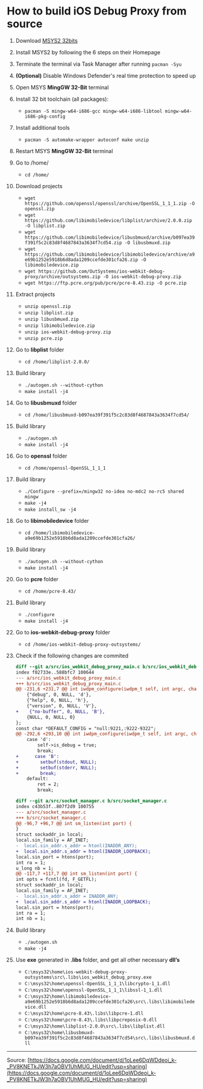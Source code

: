 # How to build iOS Debug Proxy from source

1. Download [MSYS2 32bits](http://www.msys2.org/)

2. Install MSYS2 by following the 6 steps on their Homepage

3. Terminate the terminal via Task Manager after running `pacman -Syu`

4. **(Optional)** Disable Windows Defender's real time protection to speed up

5. Open MSYS **MingGW 32-Bit** terminal

6. Install 32 bit toolchain (all packages):
    * `pacman -S mingw-w64-i686-gcc mingw-w64-i686-libtool mingw-w64-i686-pkg-config`

7. Install additional tools
    * `pacman -S automake-wrapper autoconf make unzip`

8. Restart MSYS **MingGW 32-Bit** terminal

9. Go to /home/
    * `cd /home/`

10. Download projects
    * `wget https://github.com/openssl/openssl/archive/OpenSSL_1_1_1.zip -O openssl.zip`
    * `wget https://github.com/libimobiledevice/libplist/archive/2.0.0.zip -O libplist.zip`
    * `wget https://github.com/libimobiledevice/libusbmuxd/archive/b097ea39f391f5c2c83d8f4687843a3634f7cd54.zip -O libusbmuxd.zip`
    * `wget https://github.com/libimobiledevice/libimobiledevice/archive/a9e69b1252e5918b6d8ada1209ccefde301cfa26.zip -O libimobiledevice.zip`
    * `wget https://github.com/OutSystems/ios-webkit-debug-proxy/archive/outsystems.zip -O ios-webkit-debug-proxy.zip`
    * `wget https://ftp.pcre.org/pub/pcre/pcre-8.43.zip -O pcre.zip`

11. Extract projects
    * `unzip openssl.zip`
    * `unzip libplist.zip`
    * `unzip libusbmuxd.zip`
    * `unzip libimobiledevice.zip`
    * `unzip ios-webkit-debug-proxy.zip`
    * `unzip pcre.zip`

12. Go to **libplist** folder
    * `cd /home/libplist-2.0.0/`

13. Build library
    * `./autogen.sh --without-cython`
    * `make install -j4`

14. Go to **libusbmuxd** folder
    * `cd /home/libusbmuxd-b097ea39f391f5c2c83d8f4687843a3634f7cd54/`

15. Build library
    * `./autogen.sh`
    * `make install -j4`

16. Go to **openssl** folder
    * `cd /home/openssl-OpenSSL_1_1_1`

17. Build library
    * `./Configure --prefix=/mingw32 no-idea no-mdc2 no-rc5 shared mingw`
    * `make -j4`
    * `make install_sw -j4`

18. Go to **libimobiledevice** folder
    * `cd /home/libimobiledevice-a9e69b1252e5918b6d8ada1209ccefde301cfa26/`

19. Build library
    * `./autogen.sh --without-cython`
    * `make install -j4`

20. Go to **pcre** folder
    * `cd /home/pcre-8.43/`

21. Build library
    * `./configure`
    * `make install -j4`

22. Go to **ios-webkit-debug-proxy** folder
    * `cd /home/ios-webkit-debug-proxy-outsystems/`

23. Check if the following changes are commited
    ```diff
    diff --git a/src/ios_webkit_debug_proxy_main.c b/src/ios_webkit_debug_proxy_main.c
    index f02733e..588bfc7 100644
    --- a/src/ios_webkit_debug_proxy_main.c
    +++ b/src/ios_webkit_debug_proxy_main.c
    @@ -231,6 +231,7 @@ int iwdpm_configure(iwdpm_t self, int argc, char **argv) {
        {"debug", 0, NULL, 'd'},
        {"help", 0, NULL, 'h'},
        {"version", 0, NULL, 'V'},
    +    {"no-buffer", 0, NULL, 'B'},
        {NULL, 0, NULL, 0}
    };
    const char *DEFAULT_CONFIG = "null:9221,:9222-9322";
    @@ -292,6 +293,10 @@ int iwdpm_configure(iwdpm_t self, int argc, char **argv) {
        case 'd':
            self->is_debug = true;
            break;
    +      case 'B':
    +        setbuf(stdout, NULL);
    +        setbuf(stderr, NULL);
    +        break;
        default:
            ret = 2;
            break;
    ```

    ```diff
    diff --git a/src/socket_manager.c b/src/socket_manager.c
    index c43b53f..807f2d9 100755
    --- a/src/socket_manager.c
    +++ b/src/socket_manager.c
    @@ -96,7 +96,7 @@ int sm_listen(int port) {
    }
    struct sockaddr_in local;
    local.sin_family = AF_INET;
    -  local.sin_addr.s_addr = htonl(INADDR_ANY);
    +  local.sin_addr.s_addr = htonl(INADDR_LOOPBACK);
    local.sin_port = htons(port);
    int ra = 1;
    u_long nb = 1;
    @@ -117,7 +117,7 @@ int sm_listen(int port) {
    int opts = fcntl(fd, F_GETFL);
    struct sockaddr_in local;
    local.sin_family = AF_INET;
    -  local.sin_addr.s_addr = INADDR_ANY;
    +  local.sin_addr.s_addr = htonl(INADDR_LOOPBACK);
    local.sin_port = htons(port);
    int ra = 1;
    int nb = 1;
    ```

24. Build library
    * `./autogen.sh`
    * `make -j4`

25. Use **exe** generated in **.libs** folder, and get all other necessary **dll’s**
    * `C:\msys32\home\ios-webkit-debug-proxy-outsystems\src\.libs\ios_webkit_debug_proxy.exe`
    * `C:\msys32\home\openssl-OpenSSL_1_1_1\libcrypto-1_1.dll`
    * `C:\msys32\home\openssl-OpenSSL_1_1_1\libssl-1_1.dll`
    * `C:\msys32\home\libimobiledevice-a9e69b1252e5918b6d8ada1209ccefde301cfa26\src\.libs\libimobiledevice.dll`
    * `C:\msys32\home\pcre-8.43\.libs\libpcre-1.dll`
    * `C:\msys32\home\pcre-8.43\.libs\libpcreposix-0.dll`
    * `C:\msys32\home\libplist-2.0.0\src\.libs\libplist.dll`
    * `C:\msys32\home\libusbmuxd-b097ea39f391f5c2c83d8f4687843a3634f7cd54\src\.libs\libusbmuxd.dll`

---

Source: [https://docs.google.com/document/d/1oLee6DqWDdeoi_k-_PV8KNETkJW3h7aOBV1UhMUG_HU/edit?usp=sharing](https://docs.google.com/document/d/1oLee6DqWDdeoi_k-_PV8KNETkJW3h7aOBV1UhMUG_HU/edit?usp=sharing)
